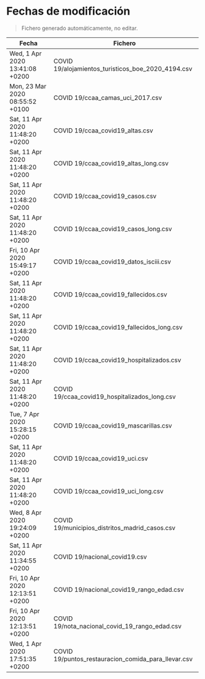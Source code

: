 # Fechas de modificación

> Fichero generado automáticamente, no editar.

| Fecha                           | Fichero                  |
|---------------------------------|--------------------------|
| Wed, 1 Apr 2020 13:41:08 +0200  | COVID 19/alojamientos_turisticos_boe_2020_4194.csv |
| Mon, 23 Mar 2020 08:55:52 +0100  | COVID 19/ccaa_camas_uci_2017.csv |
| Sat, 11 Apr 2020 11:48:20 +0200  | COVID 19/ccaa_covid19_altas.csv |
| Sat, 11 Apr 2020 11:48:20 +0200  | COVID 19/ccaa_covid19_altas_long.csv |
| Sat, 11 Apr 2020 11:48:20 +0200  | COVID 19/ccaa_covid19_casos.csv |
| Sat, 11 Apr 2020 11:48:20 +0200  | COVID 19/ccaa_covid19_casos_long.csv |
| Fri, 10 Apr 2020 15:49:17 +0200  | COVID 19/ccaa_covid19_datos_isciii.csv |
| Sat, 11 Apr 2020 11:48:20 +0200  | COVID 19/ccaa_covid19_fallecidos.csv |
| Sat, 11 Apr 2020 11:48:20 +0200  | COVID 19/ccaa_covid19_fallecidos_long.csv |
| Sat, 11 Apr 2020 11:48:20 +0200  | COVID 19/ccaa_covid19_hospitalizados.csv |
| Sat, 11 Apr 2020 11:48:20 +0200  | COVID 19/ccaa_covid19_hospitalizados_long.csv |
| Tue, 7 Apr 2020 15:28:15 +0200  | COVID 19/ccaa_covid19_mascarillas.csv |
| Sat, 11 Apr 2020 11:48:20 +0200  | COVID 19/ccaa_covid19_uci.csv |
| Sat, 11 Apr 2020 11:48:20 +0200  | COVID 19/ccaa_covid19_uci_long.csv |
| Wed, 8 Apr 2020 19:24:09 +0200  | COVID 19/municipios_distritos_madrid_casos.csv |
| Sat, 11 Apr 2020 11:34:55 +0200  | COVID 19/nacional_covid19.csv |
| Fri, 10 Apr 2020 12:13:51 +0200  | COVID 19/nacional_covid19_rango_edad.csv |
| Fri, 10 Apr 2020 12:13:51 +0200  | COVID 19/nota_nacional_covid_19_rango_edad.csv |
| Wed, 1 Apr 2020 17:51:35 +0200  | COVID 19/puntos_restauracion_comida_para_llevar.csv |
